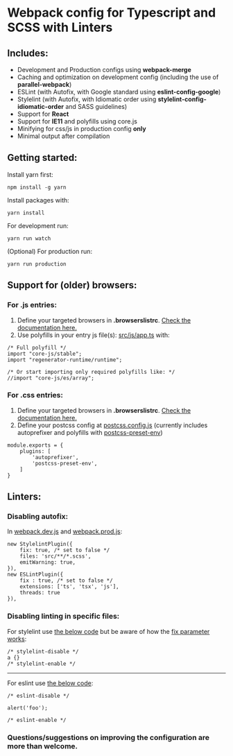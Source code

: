 # Webpack config for **Typescript** and **SCSS** with Linters
## **Includes:**
- Development and Production configs using **webpack-merge**
- Caching and optimization on development config (including the use of  **parallel-webpack**)
- ESLint (with Autofix, with Google standard using **eslint-config-google**)
- Stylelint (with Autofix, with Idiomatic order using **stylelint-config-idiomatic-order** and SASS guidelines)
- Support for **React**
- Support for **IE11** and polyfills using core.js
- Minifying for css/js in production config **only**
- Minimal output after compilation

## **Getting started:**
Install yarn first:
```
npm install -g yarn
```
Install packages with:
```
yarn install
```
For development run:
```
yarn run watch
```
(Optional) For production run:
```
yarn run production
```

## **Support for (older) browsers:**
### For .js entries:
1. Define your targeted browsers in **.browserslistrc**. [Check the documentation here.](https://github.com/browserslist/browserslist#full-list)
2. Use polyfills in your entry js file(s): [src/js/app.ts](src/js/app.ts) with:
```
/* Full polyfill */
import "core-js/stable";
import "regenerator-runtime/runtime";

/* Or start importing only required polyfills like: */
//import "core-js/es/array";
```
### For .css entries:
1. Define your targeted browsers in **.browserslistrc**. [Check the documentation here.](https://github.com/browserslist/browserslist#full-list)
2. Define your postcss config at [postcss.config.js](postcss.config.js) (currently includes autoprefixer and polyfills with [postcss-preset-env](https://github.com/csstools/postcss-preset-env#postcss-preset-env-))
```
module.exports = {
	plugins: [
		'autoprefixer',
		'postcss-preset-env',
	]
}
```

## **Linters:**
### Disabling autofix:
In [webpack.dev.js](webpack.dev.js) and [webpack.prod.js](webpack.prod.js):
```
new StylelintPlugin({
	fix: true, /* set to false */
	files: 'src/**/*.scss',
	emitWarning: true,
}),
new ESLintPlugin({
	fix : true, /* set to false */
	extensions: ['ts', 'tsx', 'js'],
	threads: true
}),
```
### Disabling linting in specific files:
For stylelint use [the below code](https://stylelint.io/user-guide/ignore-code#within-files) but be aware of how the [fix parameter works](https://stylelint.io/user-guide/usage/options#fix):
```
/* stylelint-disable */
a {}
/* stylelint-enable */
```
---
For eslint use [the below code](https://eslint.org/docs/2.13.1/user-guide/configuring#disabling-rules-with-inline-comments):
```
/* eslint-disable */

alert('foo');

/* eslint-enable */
```

### Questions/suggestions on improving the configuration are more than welcome.
